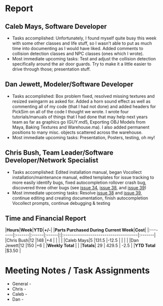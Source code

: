 # Report #

## Caleb Mays, Software Developer ##

  * Tasks accomplished: Unfortunately, I found myself quite busy this week with some other classes and life stuff, so I wasn't able to put as much time into documenting as I would have liked. Added comments to collision detection classes and NPC classes (ones which I wrote).
  * Most immediate upcoming tasks: Test and adjust the collision detection specifically around the air door guards. Try to make it a little easier to drive through those; presentation stuff.


## Dan Jewett, Modeler/Software Developer ##

  * Tasks accomplished:  Box problem fixed, resolved missing textures and resized swingarm as asked for.  Added a horn sound effect as well as commenting all of my code (that I had not done) and added headers for PickSim on all of the code I thought we wrote.  I wrote four tutorials/manuals of things that I had done that may help next years team as far as graphics go (GUY.md5, Exporting OBJ Models from Maya, Baking Textures and Warehouse.ma).  I also added permanent positions to many misc. objects scattered across the warehouse.
  * Most immediate upcoming tasks: Presentation, Posters, testing, oh my!


## Chris Bush, Team Leader/Software Developer/Network Specialist ##

  * Tasks accomplished: Edited installation manual, began Vocollect installation/maintenance manual, edited templates for issue tracking to more easily identify bugs, fixed autocompletion rollover crash bug, discovered three other bugs (see [issue 34](https://code.google.com/p/burriswarehouse/issues/detail?id=34), [issue 38](https://code.google.com/p/burriswarehouse/issues/detail?id=38), and [issue 39](https://code.google.com/p/burriswarehouse/issues/detail?id=39))
  * Most immediate upcoming tasks: Resolve [issue 38](https://code.google.com/p/burriswarehouse/issues/detail?id=38) and [issue 39](https://code.google.com/p/burriswarehouse/issues/detail?id=39), continue editing and creating documentation, finish autocompletion Vocollect prompts, continue debugging & testing

## Time and Financial Report ##

|**Hours**|**Week**|**YTD**|**+/-**| |**Parts Purchased During Current Week**|**Cost**|
|:--------|:-------|:------|:------|:|:--------------------------------------|:-------|
|Chris Bush|12      |148    |+4     | |                                       |        |
|Caleb Mays|5       |131.5  |-12.5  | |                                       |        |
|Dan Jewett|12      |150    |+6     | |**Weekly Total**                       |        |
|**Totals**| 29     | 429.5 | -2.5  | |**YTD Total**                          |$3.50   |


# Meeting Notes / Task Assignments #

  * General -
  * Chris -
  * Caleb -
  * Dan -